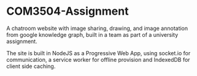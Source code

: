 # COM3504-Assignment

A chatroom website with image sharing, drawing, and image annotation from google knowledge graph, built in a team as part of a university assignment.

The site is built in NodeJS as a Progressive Web App, using socket.io for communication, a service worker for offline provision and IndexedDB for client side caching. 
